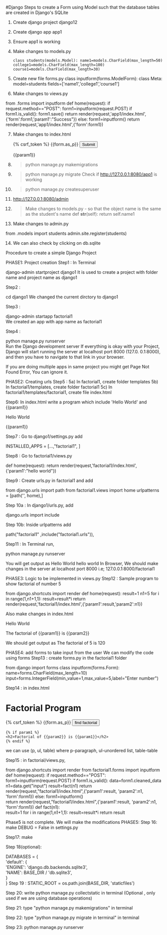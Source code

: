 #Django 
Steps to create a Form using Model such that the database tables are created in Django's SQLite

1. Create django project django12
2. Create django app app1
3. Ensure app1 is working

4. Make changes to models.py

   `class students(models.Model):
        name1=models.CharField(max_length=50)
        college1=models.CharField(max_length=100)
        course1=models.CharField(max_length=30)`

6. Create new file forms.py
class inputform(forms.ModelForm):
    class Meta:
        model=students
        fields=['name1','college1','course1']


7. Make changes to views.py

from .forms import inputform
def home(request):
    if request.method=="POST":
        form1=inputform(request.POST)
        if form1.is_valid():
            form1.save()
            return render(request,'app1/index.html',{'form':form1,'param1':"Success"})
    else:
        form1=inputform()
    return render(request,'app1/index.html',{'form':form1})


7. Make changes to index.html

    <form method="POST">
        {% csrf_token %}
        {{form.as_p}}
        <button type="submit">Submit</button>
    </form>
    <p>{{param1}}</p>


8. >python manage.py makemigrations

9. >python manage.py migrate
Check if http://127.0.0.1:8080/app1 is working

10. >python manage.py createsuperuser

11. http://127.0.0.1:8080/admin

12. >Make changes to models.py - so that the object name is the same as the student's name
def __str__(self):
        return self.name1

13. Make changes to admin.py

from .models import students
admin.site.register(students)

14.  We can also check by clicking on db.sqlite

Procedure to create a simple Django Project

PHASE1: Project creation
Step1 : In Terminal

django-admin startproject django1
It is used to create a project with folder name and project name as django1

Step2 :

cd django1
We changed the current dirctory to django1

Step3 :

django-admin startapp factorial1  
We created an app with app name as factorial1

Step4 :

python manage.py runserver  
Run the Django development server
If everything is okay with your Project, Django will start running the server at localhost port 8000 (127.0. 0.1:8000), and then you have to navigate to that link in your browser.

If you are doing multiple apps in same project you might get Page Not Found Error, You can ignore it.

PHASE2: Creating urls
Step5 :
5a) In factorial1, create folder templates
5b) In factorial1/templates, create folder factorial1
5c) In factorial1/templates/factorial1, create file index.html

Step6: In index.html write a program which include 'Hello World' and {{param1}}

<body>
    <p>Hello World</p>
    <p>{{param1}}</p>
</body>

Step7 : Go to django1/settings.py add

INSTALLED_APPS = [...,"factorial1", ]

Step8 : Go to factorial1/views.py

def home(request):
    return render(request,'factorial1/index.html',{'param1':"hello world"})

Step9 : Create urls.py in factorial1 and add

from django.urls import path
from factorial1.views import home
urlpatterns = [path('', home),]


Step 10a : In django1/urls.py, add

django.urls import include

Step 10b: Inside urlpatterns add

path("factorial1" ,include("factorial1.urls")),

Step11 : In Terminal run,

python manage.py runserver

You will get output as
Hello World
hello world
In Browser, We should make changes in the server at localhost port 8000 i.e; 127.0.0.1:8000/factorial1

PHASE3: Logic to be implemented in views.py
Step12 : Sample program to show factorial of number 5

from django.shortcuts import render
def home(request):
    result=1
    n1=5
    for i in range(1,n1+1,1):
        result=result*i
    return render(request,'factorial1/index.html',{'param1':result,'param2':n1})
    
Also make changes in index.html

<body>
    <p>Hello World</p>
    <p>The factorial of {{param1}} is {{param2}}</p>
</body>
We should get output as The factorial of 5 is 120

PHASE4: add forms to take input from the user
We can modify the code using forms
Step13 : create forms.py in the factorial1 folder

from django import forms
class inputform(forms.Form):
    name=forms.CharField(max_length=10)
    input=forms.IntegerField(min_value=1,max_value=5,label="Enter number")


Step14 : in index.html

<body>
    <h1>Factorial Program</h1>
    <form method="POST">
    {% csrf_token %}
    {{form.as_p}}    
    <button type="submit">find factorial</button>
    </form>
    
    {% if param1 %}
    <h2>Factorial of {{param2}} is {{param1}}</h2>
    {% endif %}

</body>
we can use (p, ul, table) where p-paragraph, ul-unordered list, table-table

Step15 : in factorial/views.py,

from django.shortcuts import render
from factorial1.forms import inputform
def home(request):
    if request.method=="POST":
        form1=inputform(request.POST)
        if form1.is_valid():
            data=form1.cleaned_data
            n1=data.get("input")
            result=fact(n1)
            return render(request,"factorial1/index.html",{'param1':result, 'param2':n1, 'form':form1})
    else:
        form1=inputform()  
    return render(request,"factorial1/index.html",{'param1':result, 'param2':n1, 'form':form1})
def fact(n1):  
    result=1
    for i in range(1,n1+1,1):
        result=result*i
    return result

Phase5 is not complete. We will make the modifications
PHASE5:
Step 16: make DEBUG = False in settings.py

Step17: make

Step 18(optional):

DATABASES = {  
    'default': {  
        'ENGINE': 'django.db.backends.sqlite3',  
        'NAME': BASE_DIR / 'db.sqlite3',  
    }  
}
Step 19 : STATIC_ROOT = os.path.join(BASE_DIR, 'staticfiles')

Step 20: write python manage.py collectstatic in terminal
(Optional , only used if we are using database operations)

Step 21: type "python manage.py makemigrations" in terminal

Step 22: type "python manage.py migrate in terminal" in terminal

Step 23: python manage.py runserver
